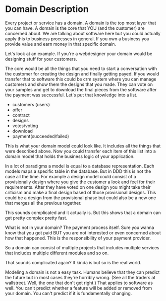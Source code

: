# Domain Description

Every project or service has a domain. A domain is the top most layer that you can have. A domain is the core that YOU (and the customer) are concerned about. We are talking about software here but you could actually apply this to business processes in general. If you own a business you provide value and earn money in that specific domain. 

Let's look at an example. If you're a webdesigner your domain would be designing stuff for your customers. 

The core would be all the things that you need to start a conversation with the customer for creating the design and finally getting payed. If you would transfer that to software this could be crm system where you can manage customers and show them the designs that you made. They can vote on your samples and get to download the final pieces from the software after the payment was successful. Let's put that knowledge into a list.

* customers (users)
* offer
* contract
* designs
* votes/voting
* download
* payment(succeeded/failed)

This is what your domain model could look like. It includes all the things that were described above. Now you could transfer each item of this list into a domain model that holds the business logic of your application.

In a lot of paradigms a model is equal to a database representation. Each models maps a specific table in the database. But in DDD this is not the case all the time. For example a design model could consist of a provisionally design where you give the customer a look and feel for their requirements. After they have voted on one design you might take their criticism and make a final design based of those provisional designs. This could be a design from the provisional phase but could also be a new one that merges all the previous together.

This sounds complicated and it actually is. But this shows that a domain can get pretty complex pretty fast.

What is not in your domain? The payment process itself. Sure you wanna know that you got paid BUT you are not interested or even concerned about how that happened. This is the responsibility of your payment provider.

So a domain can consist of multiple projects that includes multiple services that includes multiple different modules and so on. 

That sounds complicated again? It kinda is but so is the real world. 

Modeling a domain is not a easy task. Humans believe that they can predict the future but in most cases they're horribly wrong. (See all the traders at wallstreet. Well, the one that don't get right.) That applies to software as well. You can't predict whether a feature will be added or removed from your domain. You can't predict if it is fundamentally changing.

